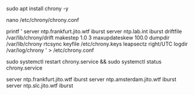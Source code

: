 sudo apt install chrony -y 

nano /etc/chrony/chrony.conf

printf '
server ntp.frankfurt.jito.wtf iburst
server ntp.lab.int iburst
driftfile /var/lib/chrony/drift
makestep 1.0 3
maxupdateskew 100.0
dumpdir /var/lib/chrony
rtcsync
keyfile /etc/chrony.keys
leapsectz right/UTC
logdir /var/log/chrony
' > /etc/chrony.conf

sudo systemctl restart chrony.service && sudo systemctl status chrony.service

server ntp.frankfurt.jito.wtf iburst
server ntp.amsterdam.jito.wtf iburst
server ntp.slc.jito.wtf iburst